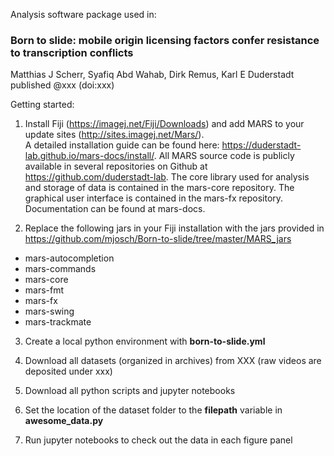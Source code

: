 Analysis software package used in:

### Born to slide: mobile origin licensing factors confer resistance to transcription conflicts
Matthias J Scherr, Syafiq Abd Wahab, Dirk Remus, Karl E Duderstadt  
published @xxx (doi:xxx)

Getting started:

1) Install Fiji (https://imagej.net/Fiji/Downloads) and add MARS to your update sites (http://sites.imagej.net/Mars/).  
A detailed installation guide can be found here: https://duderstadt-lab.github.io/mars-docs/install/. 
All MARS source code is publicly available in several repositories on Github at https://github.com/duderstadt-lab. 
The core library used for analysis and storage of data is contained in the mars-core repository. 
The graphical user interface is contained in the mars-fx repository. Documentation can be found at mars-docs.

2) Replace the following jars in your Fiji installation with the jars provided in https://github.com/mjosch/Born-to-slide/tree/master/MARS_jars
- mars-autocompletion
- mars-commands
- mars-core
- mars-fmt
- mars-fx
- mars-swing
- mars-trackmate

3) Create a local python environment with **born-to-slide.yml**

4) Download all datasets (organized in archives) from XXX (raw videos are deposited under xxx)

5) Download all python scripts and jupyter notebooks

6) Set the location of the dataset folder to the **filepath** variable in **awesome_data.py**

7) Run jupyter notebooks to check out the data in each figure panel
